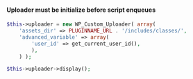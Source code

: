 #### Uploader must be initialize before script enqueues

```php
$this->uploader = new WP_Custom_Uploader( array(
    'assets_dir' => PLUGINNAME_URL . '/includes/classes/',
    'advanced_variable' => array(
        'user_id' => get_current_user_id(),
        ),
    ) );

$this->uploader->display();
```